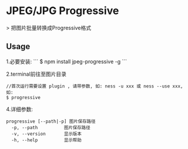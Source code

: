 <h1>JPEG/JPG Progressive</h1>
> 把图片批量转换成Progressive格式

<h2>Usage</h2>
1.必要安装:
```
$ npm install jpeg-progressive -g
```

2.terminal前往至图片目录
```
//首次运行需要设置 plugin , 请带参数, 如: ness -u xxx 或 ness --use xxx, 如:
$ progressive
```

4.详细参数:
``` 
progressive [--path|-p] 图片保存路径
  -p, --path          图片保存路径
  -v, --version       显示版本
  -h, --help          显示帮助
```
